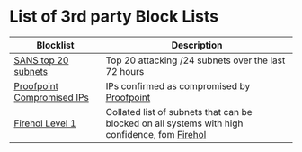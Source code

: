 # List of 3rd party Block Lists 


| Blocklist | Description |
| --- | --- |
|[SANS top 20 subnets](https://isc.sans.edu/block.txt) | Top 20 attacking /24 subnets over the last 72 hours|
|[Proofpoint Compromised IPs](https://rules.emergingthreats.net/blockrules/compromised-ips.txt) | IPs confirmed as compromised by [Proofpoint](https://rules.emergingthreats.net/)|
|[Firehol Level 1](https://raw.githubusercontent.com/ktsaou/blocklist-ipsets/master/firehol_level1.netset) | Collated list of subnets that can be blocked on all systems with high confidence, fom [Firehol](https://iplists.firehol.org/) |


